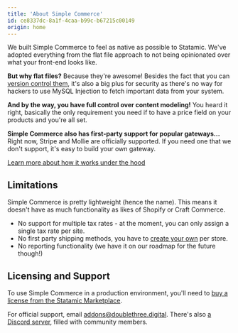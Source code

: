 ```yaml
---
title: 'About Simple Commerce'
id: ce8337dc-8a1f-4caa-b99c-b67215c00149
origin: home
---
```

We built Simple Commerce to feel as native as possible to Statamic. We've adopted everything from the flat file approach to not being opinionated over what your front-end looks like.

**But why flat files?** Because they're awesome! Besides the fact that you can [version control them](/knowledge-base/version-control-strategies), it's also a big plus for security as there's no way for hackers to use MySQL Injection to fetch important data from your system.

**And by the way, you have full control over content modeling!** You heard it right, basically the only requirement you need if to have a price field on your products and you're all set. 

**Simple Commerce also has first-party support for popular gateways...** Right now, Stripe and Mollie are officially supported. If you need one that we don't support, it's easy to build your own gateway.

[Learn more about how it works under the hood](/under-the-hood)

## Limitations
Simple Commerce is pretty lightweight (hence the name). This means it doesn't have as much functionality as likes of Shopify or Craft Commerce.

* No support for multiple tax rates - at the moment, you can only assign a single tax rate per site.
* No first party shipping methods, you have to [create your own](/shipping) per store.
* No reporting functionality (we have it on our roadmap for the future though!)

## Licensing and Support

To use Simple Commerce in a production environment, you'll need to [buy a license from the Statamic Marketplace](https://statamic.com/addons/double-three-digital/simple-commerce).

For official support, email [addons@doublethree.digital](mailto:addons@doublethree.digital). There's also [a Discord server](/discord), filled with community members.